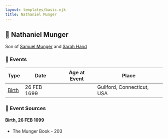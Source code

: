 ```yaml
---
layout: templates/basic.njk
title: Nathaniel Munger
---
```

## 🔵 Nathaniel Munger

Son of [Samuel Munger](/people/5/57362828) and [Sarah Hand](/people/7/75255100)

### 📆 Events

Type | Date | Age at Event | Place
------ | ------ | ------ | ------
[Birth](#event-event-2) | 26 FEB 1699 |  | Guilford, Connecticut, USA

### 📰 Event Sources

#### <a id="event-event-2"></a> Birth, 26 FEB 1699
* The Munger Book  - 203